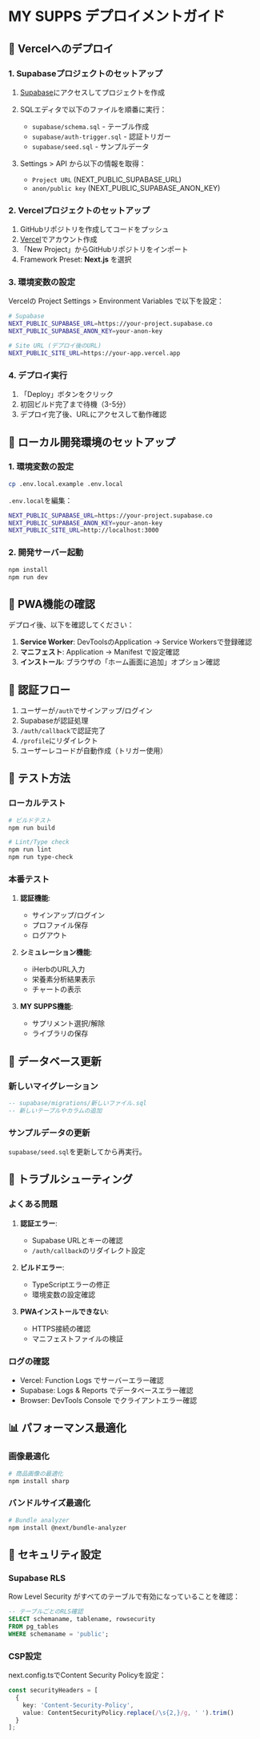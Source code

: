 # MY SUPPS デプロイメントガイド

## 🚀 Vercelへのデプロイ

### 1. Supabaseプロジェクトのセットアップ

1. [Supabase](https://supabase.com)にアクセスしてプロジェクトを作成
2. SQLエディタで以下のファイルを順番に実行：
   - `supabase/schema.sql` - テーブル作成
   - `supabase/auth-trigger.sql` - 認証トリガー
   - `supabase/seed.sql` - サンプルデータ

3. Settings > API から以下の情報を取得：
   - `Project URL` (NEXT_PUBLIC_SUPABASE_URL)
   - `anon/public key` (NEXT_PUBLIC_SUPABASE_ANON_KEY)

### 2. Vercelプロジェクトのセットアップ

1. GitHubリポジトリを作成してコードをプッシュ
2. [Vercel](https://vercel.com)でアカウント作成
3. 「New Project」からGitHubリポジトリをインポート
4. Framework Preset: **Next.js** を選択

### 3. 環境変数の設定

Vercelの Project Settings > Environment Variables で以下を設定：

```bash
# Supabase
NEXT_PUBLIC_SUPABASE_URL=https://your-project.supabase.co
NEXT_PUBLIC_SUPABASE_ANON_KEY=your-anon-key

# Site URL (デプロイ後のURL)
NEXT_PUBLIC_SITE_URL=https://your-app.vercel.app
```

### 4. デプロイ実行

1. 「Deploy」ボタンをクリック
2. 初回ビルド完了まで待機（3-5分）
3. デプロイ完了後、URLにアクセスして動作確認

## 🔧 ローカル開発環境のセットアップ

### 1. 環境変数の設定

```bash
cp .env.local.example .env.local
```

`.env.local`を編集：

```bash
NEXT_PUBLIC_SUPABASE_URL=https://your-project.supabase.co
NEXT_PUBLIC_SUPABASE_ANON_KEY=your-anon-key
NEXT_PUBLIC_SITE_URL=http://localhost:3000
```

### 2. 開発サーバー起動

```bash
npm install
npm run dev
```

## 📱 PWA機能の確認

デプロイ後、以下を確認してください：

1. **Service Worker**: DevToolsのApplication → Service Workersで登録確認
2. **マニフェスト**: Application → Manifest で設定確認
3. **インストール**: ブラウザの「ホーム画面に追加」オプション確認

## 🔐 認証フロー

1. ユーザーが`/auth`でサインアップ/ログイン
2. Supabaseが認証処理
3. `/auth/callback`で認証完了
4. `/profile`にリダイレクト
5. ユーザーレコードが自動作成（トリガー使用）

## 🧪 テスト方法

### ローカルテスト

```bash
# ビルドテスト
npm run build

# Lint/Type check
npm run lint
npm run type-check
```

### 本番テスト

1. **認証機能**:
   - サインアップ/ログイン
   - プロファイル保存
   - ログアウト

2. **シミュレーション機能**:
   - iHerbのURL入力
   - 栄養素分析結果表示
   - チャートの表示

3. **MY SUPPS機能**:
   - サプリメント選択/解除
   - ライブラリの保存

## 🔄 データベース更新

### 新しいマイグレーション

```sql
-- supabase/migrations/新しいファイル.sql
-- 新しいテーブルやカラムの追加
```

### サンプルデータの更新

`supabase/seed.sql`を更新してから再実行。

## 🚨 トラブルシューティング

### よくある問題

1. **認証エラー**: 
   - Supabase URLとキーの確認
   - `/auth/callback`のリダイレクト設定

2. **ビルドエラー**:
   - TypeScriptエラーの修正
   - 環境変数の設定確認

3. **PWAインストールできない**:
   - HTTPS接続の確認
   - マニフェストファイルの検証

### ログの確認

- Vercel: Function Logs でサーバーエラー確認
- Supabase: Logs & Reports でデータベースエラー確認
- Browser: DevTools Console でクライアントエラー確認

## 📊 パフォーマンス最適化

### 画像最適化

```bash
# 商品画像の最適化
npm install sharp
```

### バンドルサイズ最適化

```bash
# Bundle analyzer
npm install @next/bundle-analyzer
```

## 🔐 セキュリティ設定

### Supabase RLS

Row Level Security がすべてのテーブルで有効になっていることを確認：

```sql
-- テーブルごとのRLS確認
SELECT schemaname, tablename, rowsecurity 
FROM pg_tables 
WHERE schemaname = 'public';
```

### CSP設定

next.config.tsでContent Security Policyを設定：

```typescript
const securityHeaders = [
  {
    key: 'Content-Security-Policy',
    value: ContentSecurityPolicy.replace(/\s{2,}/g, ' ').trim()
  }
];
```